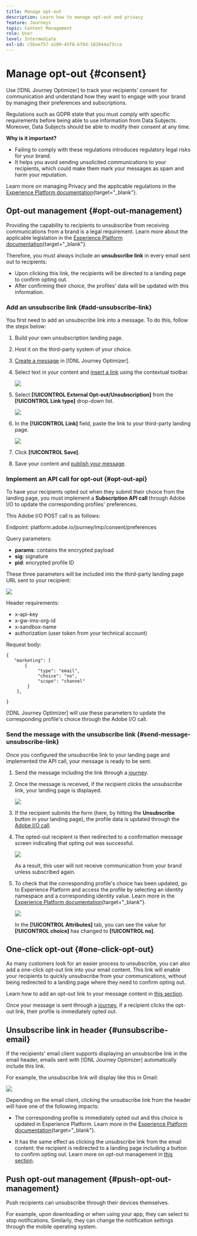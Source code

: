 ```yaml
---
title: Manage opt-out
description: Learn how to manage opt-out and privacy
feature: Journeys
topic: Content Management
role: User
level: Intermediate
exl-id: c5bae757-a109-45f8-bf8d-182044a73cca
---
```

# Manage opt-out {#consent}

Use [!DNL Journey Optimizer] to track your recipients' consent for communication and understand how they want to engage with your brand by managing their preferences and subscriptions.

Regulations such as GDPR state that you must comply with specific requirements before being able to use information from Data Subjects. Moreover, Data Subjects should be able to modify their consent at any time.

**Why is it important?**

* Failing to comply with these regulations introduces regulatory legal risks for your brand.
* It helps you avoid sending unsolicited communications to your recipients, which could make them mark your messages as spam and harm your reputation.

Learn more on managing Privacy and the applicable regulations in the [Experience Platform documentation](https://experienceleague.adobe.com/docs/experience-platform/privacy/home.html){target="_blank"}.

## Opt-out management {#opt-out-management}

Providing the capability to recipients to unsubscribe from receiving communications from a brand is a legal requirement. Learn more about the applicable legislation in the [Experience Platform documentation](https://experienceleague.adobe.com/docs/experience-platform/privacy/regulations/overview.html#regulations){target="_blank"}.

Therefore, you must always include an **unsubscribe link** in every email sent out to recipients:

* Upon clicking this link, the recipients will be directed to a landing page to confirm opting out.
* After confirming their choice, the profiles' data will be updated with this information.

### Add an unsubscribe link {#add-unsubscribe-link}

You first need to add an unsubscribe link into a message. To do this, follow the steps below:

1. Build your own unsubscription landing page.

1. Host it on the third-party system of your choice.

1. [Create a message](create-message.md) in [!DNL Journey Optimizer].

1. Select text in your content and [insert a link](message-tracking.md#insert-links) using the contextual toolbar.

    ![](assets/opt-out-insert-link.png)

1. Select **[!UICONTROL External Opt-out/Unsubscription]** from the **[!UICONTROL Link type]** drop-down list.

    ![](assets/opt-out-link-type.png)

1. In the **[!UICONTROL Link]** field, paste the link to your third-party landing page.

    ![](assets/opt-out-link-url.png)

1. Click **[!UICONTROL Save]**.

1. Save your content and [publish your message](publish-manage-message.md).

### Implement an API call for opt-out {#opt-out-api}

To have your recipients opted out when they submit their choice from the landing page, you must implement a **Subscription API call** through Adobe I/O to update the corresponding profiles' preferences.

This Adobe I/O POST call is as follows:

Endpoint: platform.adobe.io/journey/imp/consent/preferences

Query parameters:

* **params**: contains the encrypted payload
* **sig**: signature
* **pid**: encrypted profile ID

These three parameters will be included into the third-party landing page URL sent to your recipient:

![](assets/opt-out-parameters.png)

Header requirements:

* x-api-key
* x-gw-ims-org-id
* x-sandbox-name 
* authorization (user token from your technical account)

Request body:

```
{
   "marketing": [
       {
            "type": "email",           
            "choice": "no",          
            "scope": "channel"       
        }
    ],
 
}
```

[!DNL Journey Optimizer] will use these parameters to update the corresponding profile's choice through the Adobe I/O call.

### Send the message with the unsubscribe link {#send-message-unsubscribe-link}

Once you configured the unsubscribe link to your landing page and implemented the API call, your message is ready to be sent.

1. Send the message including the link through a [journey](../building-journeys/journey.md).

1. Once the message is received, if the recipient clicks the unsubscribe link, your landing page is displayed.

    ![](assets/opt-out-lp-example.png)

1. If the recipient submits the form (here, by hitting the **Unsubscribe** button in your landing page), the profile data is updated through the [Adobe I/O call](#opt-out-api).

1. The opted-out recipient is then redirected to a confirmation message screen indicating that opting out was successful.

    ![](assets/opt-out-confirmation-example.png)

    As a result, this user will not receive communication from your brand unless subscribed again.

1. To check that the corresponding profile's choice has been updated, go to Experience Platform and access the profile by selecting an identity namespace and a corresponding identity value. Learn more in the [Experience Platform documentation](https://experienceleague.adobe.com/docs/experience-platform/profile/ui/user-guide.html#getting-started){target="_blank"}.

    ![](assets/opt-out-profile-choice.png)

    In the **[!UICONTROL Attributes]** tab, you can see the value for **[!UICONTROL choice]** has changed to **[!UICONTROL no]**.

## One-click opt-out {#one-click-opt-out}

As many customers look for an easier process to unsubscribe, you can also add a one-click opt-out link into your email content. This link will enable your recipients to quickly unsubscribe from your communications, without being redirected to a landing page where they need to confirm opting out.

Learn how to add an opt-out link to your message content in [this section](message-tracking.md#one-click-opt-out-link).

Once your message is sent through a [journey](../building-journeys/journey.md), if a recipient clicks the opt-out link, their profile is immediately opted out.

## Unsubscribe link in header {#unsubscribe-email}

If the recipients' email client supports displaying an unsubscribe link in the email header, emails sent with [!DNL Journey Optimizer] automatically include this link.

For example, the unsubscribe link will display like this in Gmail:

![](assets/unsubscribe-email.png)

Depending on the email client, clicking the unsubscribe link from the header will have one of the following impacts:

* The corresponding profile is immediately opted out and this choice is updated in Experience Platform. Learn more in the [Experience Platform documentation](https://experienceleague.adobe.com/docs/experience-platform/profile/ui/user-guide.html#getting-started){target="_blank"}.

* It has the same effect as clicking the unsubscribe link from the email content: the recipient is redirected to a landing page including a button to confirm opting out. Learn more on opt-out management in [this section](#opt-out-management).

## Push opt-out management {#push-opt-out-management}

Push recipients can unsubscribe through their devices themselves.

For example, upon downloading or when using your app, they can select to stop notifications. Similarly, they can change the notification settings through the mobile operating system.
